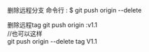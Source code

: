
删除远程分支 
命令行 : $ git push origin --delete <BranchName>

删除远程tag 
git push origin :v1.1   
//也可以这样  
git push origin --delete tag V1.1  